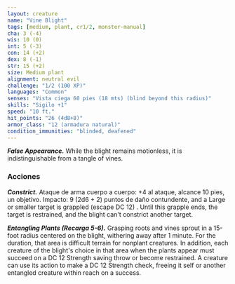 ```yaml
---
layout: creature
name: "Vine Blight"
tags: [medium, plant, cr1/2, monster-manual]
cha: 3 (-4)
wis: 10 (0)
int: 5 (-3)
con: 14 (+2)
dex: 8 (-1)
str: 15 (+2)
size: Medium plant
alignment: neutral evil
challenge: "1/2 (100 XP)"
languages: "Common"
senses: "Vista ciega 60 pies (18 mts) (blind beyond this radius)"
skills: "Sigilo +1"
speed: "10 ft."
hit_points: "26 (4d8+8)"
armor_class: "12 (armadura natural)"
condition_immunities: "blinded, deafened"
---
```


***False Appearance.*** While the blight remains motionless, it is indistinguishable from a tangle of vines.

### Acciones

***Constrict.*** Ataque de arma cuerpo a cuerpo: +4 al ataque, alcance 10 pies, un objetivo. Impacto: 9 (2d6 + 2) puntos de daño contundente, and a Large or smaller target is grappled (escape DC 12) . Until this grapple ends, the target is restrained, and the blight can't constrict another target.

***Entangling Plants (Recarga 5-6).*** Grasping roots and vines sprout in a 15-foot radius centered on the blight, withering away after 1 minute. For the duration, that area is difficult terrain for nonplant creatures. In addition, each creature of the blight's choice in that area when the plants appear must succeed on a DC 12 Strength saving throw or become restrained. A creature can use its action to make a DC 12 Strength check, freeing it self or another entangled creature within reach on a success.